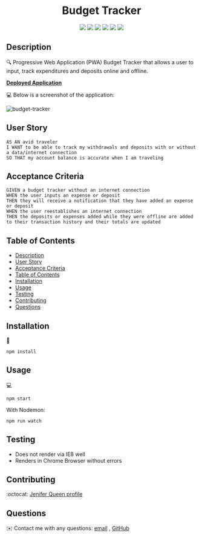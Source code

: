 <h1 align="center"> Budget Tracker</h1>
  
<p align="center"></p>
  
<p align="center">
    <img src="https://img.shields.io/badge/javascript-yellow" />
    <img src="https://img.shields.io/badge/express-orange" />
    <img src="https://img.shields.io/badge/MongoDB-red"  />
    <img src="https://img.shields.io/badge/mongoose-blue"  />
    <img src="https://img.shields.io/badge/IndexedDB-purple"  />
    <img src="https://img.shields.io/badge/nodemon-green" />
</p>
   
## Description

🔍 Progressive Web Application (PWA) Budget Tracker that allows a user to input, track expenditures and deposits online and offline.

**[Deployed Application](https://______herokuapp.com/)**
  
💻 Below is a screenshot of the application:
  
![budget-tracker](screenshot.PNG)

## User Story

```
AS AN avid traveler
I WANT to be able to track my withdrawals and deposits with or without a data/internet connection
SO THAT my account balance is accurate when I am traveling 
```

## Acceptance Criteria

```
GIVEN a budget tracker without an internet connection
WHEN the user inputs an expense or deposit
THEN they will receive a notification that they have added an expense or deposit
WHEN the user reestablishes an internet connection
THEN the deposits or expenses added while they were offline are added to their transaction history and their totals are updated
```
   
## Table of Contents
- [Description](#description)
- [User Story](#user-story)
- [Acceptance Criteria](#acceptance-criteria)
- [Table of Contents](#table-of-contents)
- [Installation](#installation)
- [Usage](#usage)
- [Testing](#testing)
- [Contributing](#contributing)
- [Questions](#questions)

## Installation
💾   

`npm install`
  
## Usage
💻   
  
`npm start`

With Nodemon:

`npm run watch`

## Testing

* Does not render via IE8 well
* Renders in Chrome Browser without errors

## Contributing
:octocat: [Jenifer Queen profile](https://queen-stack.github.io/profile/)

## Questions
✉️ Contact me with any questions: [email](mailto:jenf_queen@yahoo.com) , [GitHub](https://github.com/queen-stack)<br/>
